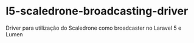 # l5-scaledrone-broadcasting-driver
Driver para utilização do Scaledrone como broadcaster no Laravel 5 e Lumen
